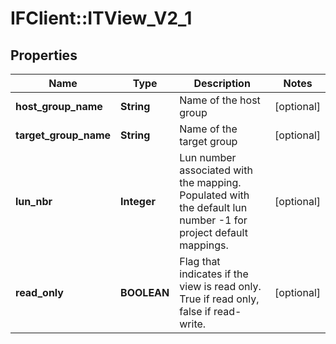 # IFClient::ITView_V2_1

## Properties
Name | Type | Description | Notes
------------ | ------------- | ------------- | -------------
**host_group_name** | **String** | Name of the host group | [optional] 
**target_group_name** | **String** | Name of the target group | [optional] 
**lun_nbr** | **Integer** | Lun number associated with the mapping. Populated with the default lun number -1 for project default mappings.  | [optional] 
**read_only** | **BOOLEAN** | Flag that indicates if the view is read only. True if read only, false if read-write.  | [optional] 


